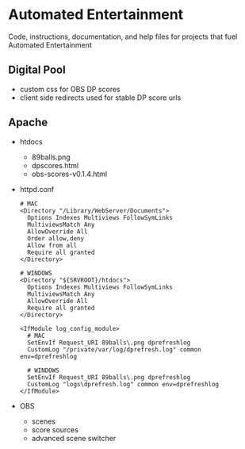 # Automated Entertainment

Code, instructions, documentation, and help files for projects that fuel Automated Entertainment

## Digital Pool

* custom css for OBS DP scores
* client side redirects used for stable DP score urls

## Apache
* htdocs
  * 89balls.png
  * dpscores.html
  * obs-scores-v0.1.4.html
* httpd.conf
    ```
    # MAC
    <Directory "/Library/WebServer/Documents">
      Options Indexes Multiviews FollowSymLinks
      MultiviewsMatch Any
      AllowOverride All
      Order allow,deny
      Allow from all
      Require all granted
    </Directory>

    # WINDOWS
    <Directory "${SRVROOT}/htdocs">
      Options Indexes Multiviews FollowSymLinks
      MultiviewsMatch Any
      AllowOverride All
      Require all granted 
    </Directory>
    ```

    ```
    <IfModule log_config_module>
      # MAC
      SetEnvIf Request_URI 89balls\.png dprefreshlog
      CustomLog "/private/var/log/dprefresh.log" common env=dprefreshlog

      # WINDOWS
      SetEnvIf Request_URI 89balls\.png dprefreshlog
      CustomLog "logs\dprefresh.log" common env=dprefreshlog
    </IfModule>
    ```
* OBS
  * scenes
  * score sources
  * advanced scene switcher